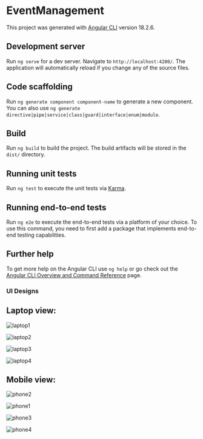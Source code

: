 # EventManagement

This project was generated with [Angular CLI](https://github.com/angular/angular-cli) version 18.2.6.

## Development server

Run `ng serve` for a dev server. Navigate to `http://localhost:4200/`. The application will automatically reload if you change any of the source files.

## Code scaffolding

Run `ng generate component component-name` to generate a new component. You can also use `ng generate directive|pipe|service|class|guard|interface|enum|module`.

## Build

Run `ng build` to build the project. The build artifacts will be stored in the `dist/` directory.

## Running unit tests

Run `ng test` to execute the unit tests via [Karma](https://karma-runner.github.io).

## Running end-to-end tests

Run `ng e2e` to execute the end-to-end tests via a platform of your choice. To use this command, you need to first add a package that implements end-to-end testing capabilities.

## Further help

To get more help on the Angular CLI use `ng help` or go check out the [Angular CLI Overview and Command Reference](https://angular.dev/tools/cli) page.

### UI Designs
## Laptop view:


![laptop1](https://github.com/user-attachments/assets/408d9cf8-f33d-44fb-be85-3f724869e3d7)

![laptop2](https://github.com/user-attachments/assets/484ce58c-a333-4be2-be78-be5d9290849e)

![laptop3](https://github.com/user-attachments/assets/be3b91fe-f6c2-46e8-915b-783f80102fd8)

![laptop4](https://github.com/user-attachments/assets/a64d0921-f1ec-42fe-b8e8-c9ecffa6fc48)



## Mobile view:


![phone2](https://github.com/user-attachments/assets/3e692013-b75e-4667-a3fe-aaf5a4263496)

![phone1](https://github.com/user-attachments/assets/7ee48cbc-5863-4372-97dd-3abf334001fc)

![phone3](https://github.com/user-attachments/assets/6bede9ee-a70b-485f-b49e-f1de5283aaf7)

![phone4](https://github.com/user-attachments/assets/3c0afad5-761d-4605-accd-bbc925348a70)
